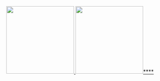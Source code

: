 
<div>
  <a href="https://github.com/gabriel-scheffer">
  <img height="180em" src="https://github-readme-stats.vercel.app/api?username=Gabriel-Scheffer&show_icons=true&theme=gruvbox&include_all_commits=true&count_private=true"/>
    <img height="180em" src="https://github-readme-stats.vercel.app/api/top-langs/?username=gabriel-scheffer&layout=compact&langs_count=7&theme=gruvbox"/>****
</div>


